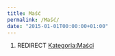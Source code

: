 ```yaml
---
title: Maść
permalink: /Maść/
date: "2015-01-01T00:00:00+01:00"
---
```


1.  REDIRECT [Kategoria:Maści](/atopedia/Kategoria:Maści "wikilink")
